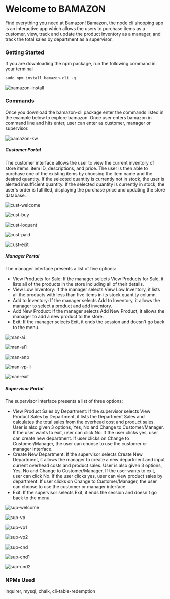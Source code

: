 # Welcome to BAMAZON

 Find everything you need at Bamazon! Bamazon, the node cli shopping app is an interactive app which allows the users to purchase items as a customer, view, track and update the product inventory as a manager, and track the total sales by department as a supervisor.

 ### Getting Started

If you are downloading the npm package, run the following command in your terminal

```
sudo npm install bamazon-cli -g
```
![bamazon-install](https://user-images.githubusercontent.com/28829258/53318834-8c385100-389e-11e9-9cc4-4a9383386b91.png)

### Commands

Once you download the bamazon-cli package enter the commands listed in the example below to explore bamazon. Once user enters bamazon in command line and hits enter, user can enter as customer, manager or supervisor.

![bamazon-kw](https://user-images.githubusercontent.com/28829258/53320383-8b55ee00-38a3-11e9-9026-891112d3b2c3.png)

##### Customer Portal

The customer interface allows the user to view the current inventory of store items: item ID, descriptions, and price. The user is then able to purchase one of the existing items by choosing the item name and the desired quantity. If the selected quantity is currently not in stock, the user is alerted insufficient quantity. If the selected quantity is currently in stock, the user's order is fulfilled, displaying the purchase price and updating the store database.


![cust-welcome](https://user-images.githubusercontent.com/28829258/53321447-88103180-38a6-11e9-9ba4-f9e6b864236c.png)

![cust-buy](https://user-images.githubusercontent.com/28829258/53321458-8e9ea900-38a6-11e9-94d0-ac11f15676ff.png)

![cust-loquant](https://user-images.githubusercontent.com/28829258/53321465-92323000-38a6-11e9-8a8f-8ce765810090.png)

![cust-paid](https://user-images.githubusercontent.com/28829258/53321912-d07c1f00-38a7-11e9-9f32-17ecd78bd605.png)

![cust-exit](https://user-images.githubusercontent.com/28829258/53321921-d4a83c80-38a7-11e9-8b03-7b9d46d770d3.png)

##### Manager Portal

The manager interface presents a list of five options:

  *  View Products for Sale: If the manager selects View Products for Sale, it lists all of the products in the    store including all of their details.
  * View Low Inventory: If the manager selects View Low Inventory, it lists all the products with less than five items in its stock quantity column.
  *  Add to Inventory: If the manager selects Add to Inventory, it allows the manager to select a product and add inventory.
  *  Add New Product: If the manager selects Add New Product, it allows the manager to add a new product to the store.
  *  Exit: If the manager selects Exit, it ends the session and doesn't go back to the menu.

![man-ai](https://user-images.githubusercontent.com/28829258/53323376-fe636280-38ab-11e9-8adf-f6e2fe6b31ed.png)

![man-ai1](https://user-images.githubusercontent.com/28829258/53323380-028f8000-38ac-11e9-8672-abcb8e73cbe8.png)

![man-anp](https://user-images.githubusercontent.com/28829258/53323384-058a7080-38ac-11e9-889c-f4953cb2fdfb.png)

![man-vp-li](https://user-images.githubusercontent.com/28829258/53323497-4bdfcf80-38ac-11e9-9538-a056be17bb24.png)

![man-exit](https://user-images.githubusercontent.com/28829258/53323505-4f735680-38ac-11e9-87cc-459346727fb4.png)

##### Supervisor Portal

The supervisor interface presents a list of three options:

*    View Product Sales by Department: If the supervisor selects View Product Sales by Department, it lists the Department Sales and calculates the total sales from the overhead cost and product sales. User is also given 3 options, Yes, No and Change to Customer/Manager. If the user wants to exit, user can click No. If the user clicks yes, user can create new department. If user clicks on Change to Customer/Manager, the user can choose to use the customer or manager interface.
 *   Create New Department: If the supervisor selects Create New Department, it allows the manager to create a new department and input current overhead costs and product sales. User is also given 3 options, Yes, No and Change to Customer/Manager. If the user wants to exit, user can click No. If the user clicks yes, user can view product sales by department. If user clicks on Change to Customer/Manager, the user can choose to use the customer or manager interface.
 *   Exit: If the supervisor selects Exit, it ends the session and doesn't go back to the menu.

![sup-welcome](https://user-images.githubusercontent.com/28829258/53324875-e988ce00-38af-11e9-85a4-1557076e8959.png)

![sup-vp](https://user-images.githubusercontent.com/28829258/53324878-ec83be80-38af-11e9-9713-b41db80ba1be.png)

![sup-vp1](https://user-images.githubusercontent.com/28829258/53324882-f0174580-38af-11e9-8be8-c8a7537970b9.png)

![sup-vp2](https://user-images.githubusercontent.com/28829258/53324885-f3123600-38af-11e9-88ca-69936c349537.png)

![sup-cnd](https://user-images.githubusercontent.com/28829258/53325425-52247a80-38b1-11e9-8990-d36d9dbc6587.png)

![sup-cnd1](https://user-images.githubusercontent.com/28829258/53325426-52247a80-38b1-11e9-96d6-9be8f9285105.png)

![sup-cnd2](https://user-images.githubusercontent.com/28829258/53325427-52247a80-38b1-11e9-9512-8159268ec618.png)

### NPMs Used

inquirer, mysql, chalk, cli-table-redemption